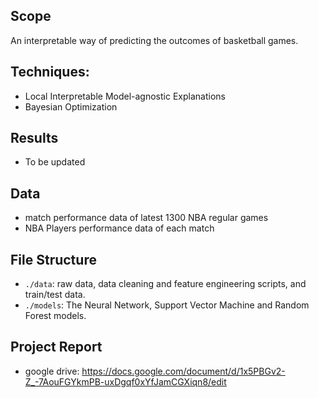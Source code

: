 ## Scope 
An interpretable way of predicting the outcomes of basketball games.

## Techniques:
- Local Interpretable Model-agnostic Explanations
- Bayesian Optimization

## Results
- To be updated

## Data
- match performance data of latest 1300 NBA regular games
- NBA Players performance data of each match

## File Structure
- `./data`: raw data, data cleaning and feature engineering scripts, and train/test data.
- `./models`: The Neural Network, Support Vector Machine and Random Forest models.

## Project Report
- google drive: https://docs.google.com/document/d/1x5PBGv2-Z_-7AouFGYkmPB-uxDgqf0xYfJamCGXiqn8/edit
